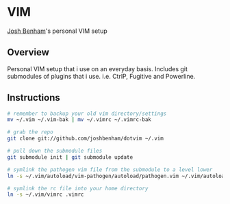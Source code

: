 VIM
===

[Josh Benham](http://joshbenham.net)'s personal VIM setup

Overview
--------

Personal VIM setup that i use on an everyday basis.
Includes git submodules of plugins that i use. i.e. CtrlP, Fugitive and Powerline.

Instructions
------------
```sh
# remember to backup your old vim directory/settings
mv ~/.vim ~/.vim-bak | mv ~/.vimrc ~/.vimrc-bak

# grab the repo
git clone git://github.com/joshbenham/dotvim ~/.vim

# pull down the submodule files
git submodule init | git submodule update

# symlink the pathogen vim file from the submodule to a level lower
ln -s ~/.vim/autoload/vim-pathogen/autoload/pathogen.vim ~/.vim/autoload/pathogen.vim

# symlink the rc file into your home directory
ln -s ~/.vim/vimrc .vimrc
```
